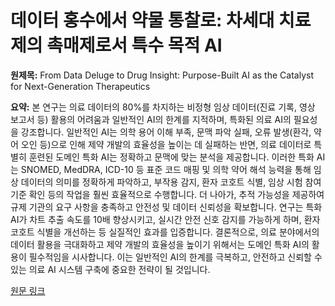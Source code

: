 # 데이터 홍수에서 약물 통찰로: 차세대 치료제의 촉매제로서 특수 목적 AI

**원제목:** From Data Deluge to Drug Insight: Purpose-Built AI as the Catalyst for Next-Generation Therapeutics

**요약:** 본 연구는 의료 데이터의 80%를 차지하는 비정형 임상 데이터(진료 기록, 영상 보고서 등) 활용의 어려움과 일반적인 AI의 한계를 지적하며, 특화된 의료 AI의 필요성을 강조합니다. 일반적인 AI는 의학 용어 이해 부족, 문맥 파악 실패, 오류 발생(환각, 약어 오인 등)으로 인해 제약 개발의 효율성을 높이는 데 실패하는 반면,  의료 데이터로 특별히 훈련된 도메인 특화 AI는 정확하고 문맥에 맞는 분석을 제공합니다.  이러한 특화 AI는 SNOMED, MedDRA, ICD-10 등 표준 코드 매핑 및 의학 약어 해석 능력을 통해 임상 데이터의 의미를 정확하게 파악하고,  부작용 감지, 환자 코호트 식별, 임상 시험 참여 기준 확인 등의 작업을 훨씬 효율적으로 수행합니다.  더 나아가,  추적 가능성을 제공하여 규제 기관의 요구 사항을 충족하고 안전성 및 데이터 신뢰성을 확보합니다. 연구는 특화 AI가 차트 추출 속도를 10배 향상시키고, 실시간 안전 신호 감지를 가능하게 하며, 환자 코호트 식별을 개선하는 등 실질적인 효과를 입증합니다. 결론적으로,  의료 분야에서의 데이터 활용을 극대화하고 제약 개발의 효율성을 높이기 위해서는 도메인 특화 AI의 활용이 필수적임을 시사합니다.  이는 일반적인 AI의 한계를 극복하고, 안전하고 신뢰할 수 있는 의료 AI 시스템 구축에 중요한 전략이 될 것입니다.

[원문 링크](https://www.pharmiweb.com/article/from-data-deluge-to-drug-insight-purpose-built-ai-as-the-catalyst-for-next-generation-therapeutics)
